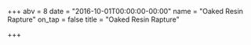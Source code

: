 +++
abv = 8
date = "2016-10-01T00:00:00-00:00"
name = "Oaked Resin Rapture"
on_tap = false
title = "Oaked Resin Rapture"

+++
